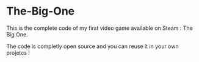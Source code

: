 # The-Big-One

This is the complete code of my first video game available on Steam : The Big One.

The code is completly open source and you can reuse it in your own projetcs !

